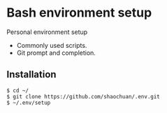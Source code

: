 Bash environment setup
====

  Personal environment setup

 * Commonly used scripts.
 * Git prompt and completion.

Installation
----

    $ cd ~/
    $ git clone https://github.com/shaochuan/.env.git
    $ ~/.env/setup
